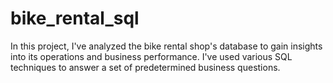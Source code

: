 # bike_rental_sql
In this project, I've analyzed the bike rental shop's database to gain insights into its operations and business performance. I've used various SQL techniques to answer a set of predetermined business questions.
